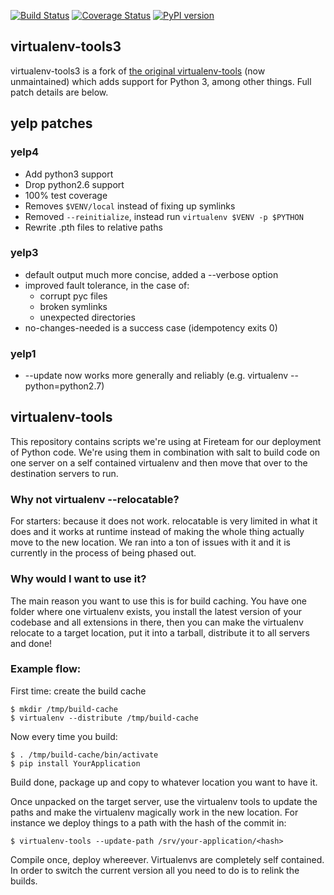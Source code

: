 [![Build Status](https://github.com/Yelp/virtualenv-tools/actions/workflows/main.yml/badge.svg?query=branch%3Amain)](https://github.com/Yelp/virtualenv-tools/actions/workflows/main.yml)
[![Coverage Status](https://img.shields.io/coveralls/Yelp/virtualenv-tools.svg?branch=master)](https://coveralls.io/r/Yelp/virtualenv-tools)
[![PyPI version](https://badge.fury.io/py/virtualenv-tools3.svg)](https://pypi.python.org/pypi/virtualenv-tools3)

virtualenv-tools3
--------

virtualenv-tools3 is a fork of [the original
virtualenv-tools](https://github.com/fireteam/virtualenv-tools) (now
unmaintained) which adds support for Python 3, among other things. Full patch
details are below.

##  yelp patches

### yelp4

* Add python3 support
* Drop python2.6 support
* 100% test coverage
* Removes `$VENV/local` instead of fixing up symlinks
* Removed `--reinitialize`, instead run `virtualenv $VENV -p $PYTHON`
* Rewrite .pth files to relative paths


### yelp3

* default output much more concise, added a --verbose option
* improved fault tolerance, in the case of:
    * corrupt pyc files
    * broken symlinks
    * unexpected directories
* no-changes-needed is a success case (idempotency exits 0)


### yelp1

* --update now works more generally and reliably (e.g. virtualenv --python=python2.7)


## virtualenv-tools

This repository contains scripts we're using at Fireteam for our
deployment of Python code.  We're using them in combination with
salt to build code on one server on a self contained virtualenv
and then move that over to the destination servers to run.

### Why not virtualenv --relocatable?

For starters: because it does not work.  relocatable is very
limited in what it does and it works at runtime instead of
making the whole thing actually move to the new location.  We
ran into a ton of issues with it and it is currently in the
process of being phased out.

### Why would I want to use it?

The main reason you want to use this is for build caching.  You
have one folder where one virtualenv exists, you install the
latest version of your codebase and all extensions in there, then
you can make the virtualenv relocate to a target location, put it
into a tarball, distribute it to all servers and done!

### Example flow:

First time: create the build cache

```
$ mkdir /tmp/build-cache
$ virtualenv --distribute /tmp/build-cache
```

Now every time you build:

```
$ . /tmp/build-cache/bin/activate
$ pip install YourApplication
```

Build done, package up and copy to whatever location you want to have it.

Once unpacked on the target server, use the virtualenv tools to
update the paths and make the virtualenv magically work in the new
location.  For instance we deploy things to a path with the
hash of the commit in:

```
$ virtualenv-tools --update-path /srv/your-application/<hash>
```

Compile once, deploy whereever.  Virtualenvs are completely self
contained.  In order to switch the current version all you need to
do is to relink the builds.
